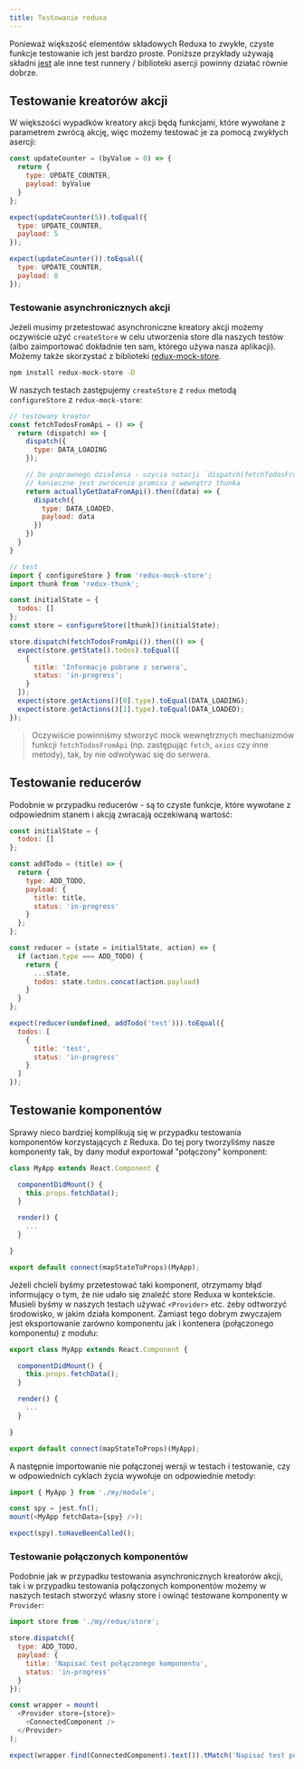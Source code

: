 ```yaml
---
title: Testowanie reduxa
---
```


Ponieważ większość elementów składowych Reduxa to zwykłe, czyste funkcje testowanie ich jest bardzo proste. Poniższe przykłady używają składni [jest](https://jestjs.io/) ale inne test runnery / biblioteki asercji powinny działać równie dobrze.

## Testowanie kreatorów akcji

W większości wypadków kreatory akcji będą funkcjami, które wywołane z parametrem zwrócą akcję, więc możemy testować je za pomocą zwykłych asercji:

```js
const updateCounter = (byValue = 0) => {
  return {
    type: UPDATE_COUNTER,
    payload: byValue
  }
};

expect(updateCounter(5)).toEqual({
  type: UPDATE_COUNTER,
  payload: 5
});

expect(updateCounter()).toEqual({
  type: UPDATE_COUNTER,
  payload: 0
});
```

### Testowanie asynchronicznych akcji

Jeżeli musimy przetestować asynchroniczne kreatory akcji możemy oczywiście użyć `createStore` w celu utworzenia store dla naszych testów (albo zaimportować dokładnie ten sam, którego używa nasza aplikacji). Możemy także skorzystać z biblioteki [redux-mock-store](https://github.com/dmitry-zaets/redux-mock-store).

```bash
npm install redux-mock-store -D
```

W naszych testach zastępujemy `createStore` z `redux` metodą `configureStore` z `redux-mock-store`:

```js
// testowany kreator
const fetchTodosFromApi = () => {
  return (dispatch) => {
    dispatch({
      type: DATA_LOADING
    });

    // Do poprawnego działania - użycia notacji `dispatch(fetchTodosFromApi()).then(...`
    // konieczne jest zwrócenie promisa z wewnątrz thunka
    return actuallyGetDataFromApi().then((data) => {
      dispatch({
        type: DATA_LOADED,
        payload: data
      })
    })
  }
}

// test
import { configureStore } from 'redux-mock-store';
import thunk from 'redux-thunk';

const initialState = {
  todos: []
};
const store = configureStore([thunk])(initialState);

store.dispatch(fetchTodosFromApi()).then(() => {
  expect(store.getState().todos).toEqual([
    {
      title: 'Informacje pobrane z serwera',
      status: 'in-progress';
    }
  ]);
  expect(store.getActions()[0].type).toEqual(DATA_LOADING);
  expect(store.getActions()[1].type).toEqual(DATA_LOADED);
});
```

> Oczywiście powinniśmy stworzyć mock wewnętrznych mechanizmów funkcji `fetchTodosFromApi` (np. zastępując `fetch`, `axios` czy inne metody), tak, by nie odwoływać się do serwera.

## Testowanie reducerów

Podobnie w przypadku reducerów - są to czyste funkcje, które wywołane z odpowiednim stanem i akcją zwracają oczekiwaną wartość:

```js
const initialState = {
  todos: []
};

const addTodo = (title) => {
  return {
    type: ADD_TODO,
    payload: {
      title: title,
      status: 'in-progress'
    }
  };
};

const reducer = (state = initialState, action) => {
  if (action.type === ADD_TODO) {
    return {
      ...state,
      todos: state.todos.concat(action.payload)
    }
  }
};

expect(reducer(undefined, addTodo('test'))).toEqual({
  todos: [
    {
      title: 'test',
      status: 'in-progress'
    }
  ]
});
```

## Testowanie komponentów

Sprawy nieco bardziej komplikują się w przypadku testowania komponentów korzystających z Reduxa. Do tej pory tworzyliśmy nasze komponenty tak, by dany moduł exportował "połączony" komponent:

```js
class MyApp extends React.Component {

  componentDidMount() {
    this.props.fetchData();
  }

  render() {
    ...
  }

}

export default connect(mapStateToProps)(MyApp);
```

Jeżeli chcieli byśmy przetestować taki komponent, otrzymamy błąd informujący o tym, że nie udało się znaleźć store Reduxa w kontekście. Musieli byśmy w naszych testach używać `<Provider>` etc. żeby odtworzyć środowisko, w jakim działa komponent. Zamiast tego dobrym zwyczajem jest eksportowanie zarówno komponentu jak i kontenera (połączonego komponentu) z modułu:

```js
export class MyApp extends React.Component {

  componentDidMount() {
    this.props.fetchData();
  }

  render() {
    ...
  }

}

export default connect(mapStateToProps)(MyApp);
```

A następnie importowanie nie połączonej wersji w testach i testowanie, czy w odpowiednich cyklach życia wywołuje on odpowiednie metody:

```js
import { MyApp } from './my/module';

const spy = jest.fn();
mount(<MyApp fetchData={spy} />);

expect(spy).toHaveBeenCalled();
```

### Testowanie połączonych komponentów

Podobnie jak w przypadku testowania asynchronicznych kreatorów akcji, tak i w przypadku testowania połączonych komponentów możemy w naszych testach stworzyć własny store i owinąć testowane komponenty w `Provider`:

```js
import store from './my/redux/store';

store.dispatch({
  type: ADD_TODO,
  payload: {
    title: 'Napisać test połączonego komponentu',
    status: 'in-progress'
  }
});

const wrapper = mount(
  <Provider store={store}>
    <ConnectedComponent />
  </Provider>
);

expect(wrapper.find(ConnectedComponent).text()).tMatch('Napisać test połączonego komponentu');
```